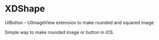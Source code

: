 XDShape
=======

UIButton - UIImageView extension to make rounded and squared image

Simple way to make rounded image or button in iOS.
